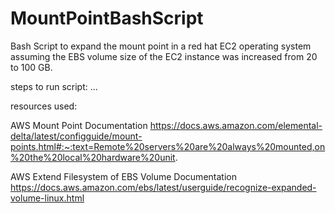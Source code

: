 # MountPointBashScript
Bash Script to expand the mount point in a red hat EC2 operating system assuming the EBS volume size of the EC2 instance was increased from 20 to 100 GB.

steps to run script:
...




resources used:

AWS Mount Point Documentation
https://docs.aws.amazon.com/elemental-delta/latest/configguide/mount-points.html#:~:text=Remote%20servers%20are%20always%20mounted,on%20the%20local%20hardware%20unit.


AWS Extend Filesystem of EBS Volume Documentation
https://docs.aws.amazon.com/ebs/latest/userguide/recognize-expanded-volume-linux.html
